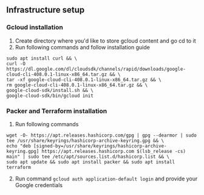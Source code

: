 ## Infrastructure setup
### Gcloud installation
1. Create directory where you'd like to store gcloud content and go cd to it
2. Run following commands and follow installation guide
```
sudo apt install curl && \
curl -O https://dl.google.com/dl/cloudsdk/channels/rapid/downloads/google-cloud-cli-408.0.1-linux-x86_64.tar.gz && \
tar -xf google-cloud-cli-408.0.1-linux-x86_64.tar.gz && \
rm google-cloud-cli-408.0.1-linux-x86_64.tar.gz && \
google-cloud-sdk/install.sh && \
google-cloud-sdk/bin/gcloud init
```
### Packer and Terraform installation
1. Run following commands
```
wget -O- https://apt.releases.hashicorp.com/gpg | gpg --dearmor | sudo tee /usr/share/keyrings/hashicorp-archive-keyring.gpg && \
echo "deb [signed-by=/usr/share/keyrings/hashicorp-archive-keyring.gpg] https://apt.releases.hashicorp.com $(lsb_release -cs) main" | sudo tee /etc/apt/sources.list.d/hashicorp.list && \
sudo apt update && sudo apt install packer && sudo apt install terraform
```
2. Run command ```gcloud auth application-default login``` and provide your Google credentials


